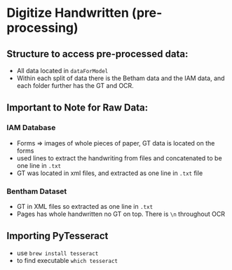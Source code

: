 # Digitize Handwritten (pre-processing)

## Structure to access pre-processed data: 
- All data located in `dataForModel`
- Within each split of data there is the Betham data and the IAM data, and each folder further has the GT and OCR.

## Important to Note for Raw Data: 

### IAM Database
- Forms => images of whole pieces of paper, GT data is located on the forms
- used lines to extract the handwriting from files and concatenated to be one line in `.txt`
- GT was located in xml files, and extracted as one line in `.txt` file 

### Bentham Dataset 
- GT in XML files so extracted as one line in `.txt`
- Pages has whole handwritten no GT on top. There is `\n` throughout OCR

## Importing PyTesseract
- use `brew install tesseract`
- to find executable `which tesseract`